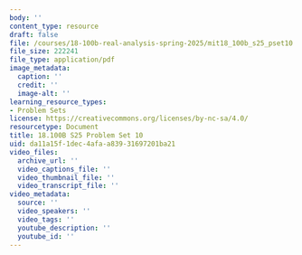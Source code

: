 ```yaml
---
body: ''
content_type: resource
draft: false
file: /courses/18-100b-real-analysis-spring-2025/mit18_100b_s25_pset10.pdf
file_size: 222241
file_type: application/pdf
image_metadata:
  caption: ''
  credit: ''
  image-alt: ''
learning_resource_types:
- Problem Sets
license: https://creativecommons.org/licenses/by-nc-sa/4.0/
resourcetype: Document
title: 18.100B S25 Problem Set 10
uid: da11a15f-1dec-4afa-a839-31697201ba21
video_files:
  archive_url: ''
  video_captions_file: ''
  video_thumbnail_file: ''
  video_transcript_file: ''
video_metadata:
  source: ''
  video_speakers: ''
  video_tags: ''
  youtube_description: ''
  youtube_id: ''
---
```

